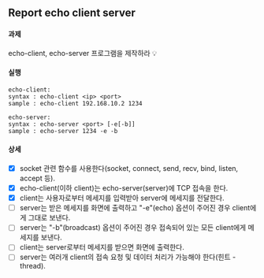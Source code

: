 ## Report echo client server

#### 과제

echo-client, echo-server 프로그램을 제작하라 💡

#### 실행

```
echo-client:
syntax : echo-client <ip> <port>
sample : echo-client 192.168.10.2 1234

echo-server:
syntax : echo-server <port> [-e[-b]]
sample : echo-server 1234 -e -b
```

#### 상세

- [x] socket 관련 함수를 사용한다(socket, connect, send, recv, bind, listen, accept 등).
- [x] echo-client(이하 client)는 echo-server(server)에 TCP 접속을 한다.
- [x] client는 사용자로부터 메세지를 입력받아 server에 메세지를 전달한다.
- [ ] server는 받은 메세지를 화면에 출력하고 "-e"(echo) 옵션이 주어진 경우 client에게 그대로 보낸다.
- [ ] server는 "-b"(broadcast) 옵션이 주어진 경우 접속되어 있는 모든 client에게 메세지를 보낸다.
- [ ] client는 server로부터 메세지를 받으면 화면에 출력한다.
- [ ] server는 여러개 client의 접속 요청 및 데이터 처리가 가능해야 한다(힌트 - thread).
